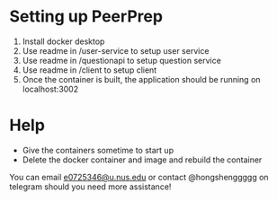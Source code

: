 # Setting up PeerPrep

1. Install docker desktop
2. Use readme in /user-service to setup user service
3. Use readme in /questionapi to setup question service
4. Use readme in /client to setup client
5. Once the container is built, the application should be running on localhost:3002

# Help
* Give the containers sometime to start up
* Delete the docker container and image and rebuild the container


You can email e0725346@u.nus.edu or contact @hongshenggggg on telegram should you need more assistance! 
